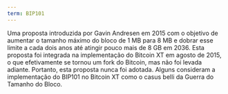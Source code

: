 ```yaml
---
term: BIP101
---
```


Uma proposta introduzida por Gavin Andresen em 2015 com o objetivo de aumentar o tamanho máximo do bloco de 1 MB para 8 MB e dobrar esse limite a cada dois anos até atingir pouco mais de 8 GB em 2036. Esta proposta foi integrada na implementação do Bitcoin XT em agosto de 2015, o que efetivamente se tornou um fork do Bitcoin, mas não foi levada adiante. Portanto, esta proposta nunca foi adotada. Alguns consideram a implementação do BIP101 no Bitcoin XT como o casus belli da Guerra do Tamanho do Bloco.